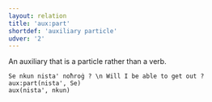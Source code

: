 ```yaml
---
layout: relation
title: 'aux:part'
shortdef: 'auxiliary particle'
udver: '2'
---
```


An auxiliary that is a particle rather than a verb.

~~~ sdparse
Se nkun nista' noħroġ ? \n Will I be able to get out ?
aux:part(nista', Se)
aux(nista', nkun)
~~~
<!-- Interlanguage links updated Po 11. listopadu 2024, 20:10:29 CET -->
